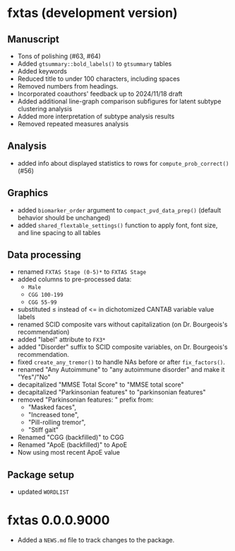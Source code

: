 # fxtas (development version)

## Manuscript

* Tons of polishing (#63, #64)
* Added `gtsummary::bold_labels()` to `gtsummary` tables
* Added keywords
* Reduced title to under 100 characters, including spaces
* Removed numbers from headings.
* Incorporated coauthors' feedback up to 2024/11/18 draft
* Added additional line-graph comparison subfigures
for latent subtype clustering analysis
* Added more interpretation of subtype analysis results
* Removed repeated measures analysis


## Analysis

* added info about displayed statistics to rows for `compute_prob_correct()` (#56)

## Graphics

* added `biomarker_order` argument to `compact_pvd_data_prep()` 
(default behavior should be unchanged)
* added `shared_flextable_settings()` function to apply font, font size, and line spacing to all tables

## Data processing

* renamed `FXTAS Stage (0-5)*` to `FXTAS Stage`
* added columns to pre-processed data:
   - `Male`
   - `CGG 100-199`
   - `CGG 55-99`
* substituted ≤ instead of <= in dichotomized CANTAB variable value labels
* renamed SCID composite vars without capitalization (on Dr. Bourgeois's recommendation)
* added "label" attribute to `FX3*`
* added "Disorder" suffix to SCID composite variables, 
on Dr. Bourgeois's recommendation.
* fixed `create_any_tremor()` to handle NAs before or after `fix_factors()`.
* renamed "Any Autoimmune" to "any autoimmune disorder" and make it "Yes"/"No"
* decapitalized "MMSE Total Score" to "MMSE total score"
* decapitalized "Parkinsonian features" to "parkinsonian features"
* removed "Parkinsonian features: " prefix from:
  - "Masked faces",
  - "Increased tone",
  - "Pill-rolling tremor",
  - "Stiff gait"
* Renamed "CGG (backfilled)" to CGG
* Renamed "ApoE (backfilled)" to ApoE
* Now using most recent ApoE value

## Package setup

* updated `WORDLIST`

# fxtas 0.0.0.9000

* Added a `NEWS.md` file to track changes to the package.
